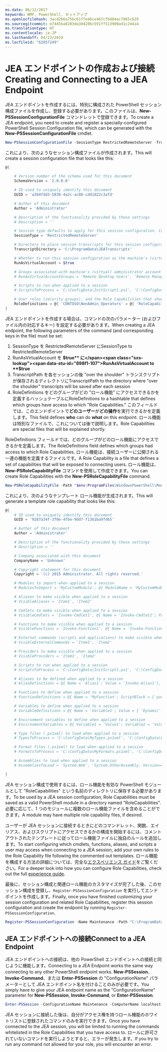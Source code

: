 ```yaml
---
ms.date: 06/12/2017
keywords: WMF, PowerShell, セットアップ
ms.openlocfilehash: 3acd266a75bc61ffe4bce467cfb804ac7865c629
ms.sourcegitcommit: e7445ba8203da304286c591ff513900ad1c244a4
ms.translationtype: HT
ms.contentlocale: ja-JP
ms.lasthandoff: 04/23/2019
ms.locfileid: "62057249"
---
```

# <a name="creating-and-connecting-to-a-jea-endpoint"></a><span data-ttu-id="898f1-102">JEA エンドポイントの作成および接続</span><span class="sxs-lookup"><span data-stu-id="898f1-102">Creating and Connecting to a JEA Endpoint</span></span>

<span data-ttu-id="898f1-103">JEA エンドポイントを作成するには、特別に構成された PowerShell セッション構成ファイルを作成し、登録する必要があります。このファイルは、**New-PSSessionConfigurationFile** コマンドレットで登録できます。</span><span class="sxs-lookup"><span data-stu-id="898f1-103">To create a JEA endpoint, you need to create and register a specially-configured PowerShell Session Configuration file, which can be generated with the **New-PSSessionConfigurationFile** cmdlet.</span></span>

```powershell
New-PSSessionConfigurationFile -SessionType RestrictedRemoteServer -TranscriptDirectory "C:\ProgramData\JEATranscripts" -RunAsVirtualAccount -RoleDefinitions @{ 'CONTOSO\NonAdmin_Operators' = @{ RoleCapabilities = 'Maintenance' }} -Path "$env:ProgramData\JEAConfiguration\Demo.pssc"
```

<span data-ttu-id="898f1-104">これにより、次のようなセッション構成ファイルが作成されます。</span><span class="sxs-lookup"><span data-stu-id="898f1-104">This will create a session configuration file that looks like this:</span></span>

```powershell
@{

    # Version number of the schema used for this document
    SchemaVersion = '2.0.0.0'

    # ID used to uniquely identify this document
    GUID = 'a384fdd3-5830-4a2c-ac86-cdd1822c3afd'

    # Author of this document
    Author = 'Administrator'

    # Description of the functionality provided by these settings
    # Description = ''

    # Session type defaults to apply for this session configuration. Can be 'RestrictedRemoteServer' (recommended), 'Empty', or 'Default'
    SessionType = 'RestrictedRemoteServer'

    # Directory to place session transcripts for this session configuration
    TranscriptDirectory = 'C:\ProgramData\JEATranscripts'

    # Whether to run this session configuration as the machine's (virtual) administrator account
    RunAsVirtualAccount = $true

    # Groups associated with machine's (virtual) administrator account
    # RunAsVirtualAccountGroups = 'Remote Desktop Users', 'Remote Management Users'

    # Scripts to run when applied to a session
    # ScriptsToProcess = 'C:\ConfigData\InitScript1.ps1', 'C:\ConfigData\InitScript2.ps1'

    # User roles (security groups), and the Role Capabilities that should be applied to them when applied to a session
    RoleDefinitions = @{ 'CONTOSO\NonAdmin_Operators' = @{ 'RoleCapabilities' = 'Maintenance' } }
}
```

<span data-ttu-id="898f1-105">JEA エンドポイントを作成する場合は、コマンドの次のパラメーター (およびファイル内の対応するキー) を設定する必要があります。</span><span class="sxs-lookup"><span data-stu-id="898f1-105">When creating a JEA endpoint, the following parameters of the command (and corresponding keys in the file) must be set:</span></span>

1. <span data-ttu-id="898f1-106">SessionType を RestrictedRemoteServer に</span><span class="sxs-lookup"><span data-stu-id="898f1-106">SessionType to RestrictedRemoteServer</span></span>
2. <span data-ttu-id="898f1-107">RunAsVirtualAccount を **$true** に</span><span class="sxs-lookup"><span data-stu-id="898f1-107">RunAsVirtualAccount to **$true**</span></span>
3. <span data-ttu-id="898f1-108">TranscriptPath を各セッションの後 "over the shoulder" トランスクリプトが保存されるディレクトリに</span><span class="sxs-lookup"><span data-stu-id="898f1-108">TranscriptPath to the directory where "over the shoulder" transcripts will be saved after each session</span></span>
4. <span data-ttu-id="898f1-109">RoleDefinitions をどのグループがどの "ロール機能" にアクセスできるかを定義するハッシュテーブルに</span><span class="sxs-lookup"><span data-stu-id="898f1-109">RoleDefinitions to a hashtable that defines which groups have access to which "Role Capabilities."</span></span> <span data-ttu-id="898f1-110">このフィールドでは、このエンドポイントで**どのユーザー**が**どの操作**を実行できるかを定義します。</span><span class="sxs-lookup"><span data-stu-id="898f1-110">This field defines **who** can do **what** on this endpoint.</span></span> <span data-ttu-id="898f1-111">ロール機能は特別なファイルで、これについては後で説明します。</span><span class="sxs-lookup"><span data-stu-id="898f1-111">Role Capabilities are special files that will be explained shortly.</span></span>

<span data-ttu-id="898f1-112">RoleDefinitions フィールドでは、どのグループがどのロール機能にアクセスできるかを定義します。</span><span class="sxs-lookup"><span data-stu-id="898f1-112">The RoleDefinitions field defines which groups had access to which Role Capabilities.</span></span> <span data-ttu-id="898f1-113">ロール機能は、接続ユーザーに公開される一連の機能を定義するファイルです。</span><span class="sxs-lookup"><span data-stu-id="898f1-113">A Role Capability is a file that defines a set of capabilities that will be exposed to connecting users.</span></span>
<span data-ttu-id="898f1-114">ロール機能は、**New-PSRoleCapabilityFile** コマンドを使用して作成できます。</span><span class="sxs-lookup"><span data-stu-id="898f1-114">You can create Role Capabilities with the **New-PSRoleCapabilityFile** command.</span></span>

```powershell
New-PSRoleCapabilityFile -Path "$env:ProgramFiles\WindowsPowerShell\Modules\DemoModule\RoleCapabilities\Maintenance.psrc"
```

<span data-ttu-id="898f1-115">これにより、次のようなテンプレート ロール機能が生成されます。</span><span class="sxs-lookup"><span data-stu-id="898f1-115">This will generate a template role capability that looks like this:</span></span>

```powershell
@{
    # ID used to uniquely identify this document
    GUID = '9287a34f-3f0e-4fbe-9dd7-f1361ba9fd65'

    # Author of this document
    Author = 'Administrator'

    # Description of the functionality provided by these settings
    # Description = ''

    # Company associated with this document
    CompanyName = 'Unknown'

    # Copyright statement for this document
    Copyright = '(c) 2015 Administrator. All rights reserved.'

    # Modules to import when applied to a session
    # ModulesToImport = 'MyCustomModule', @{ ModuleName = 'MyCustomModule'; ModuleVersion = '1.0.0.0'; GUID = '4d30d5f0-cb16-4898-812d-f20a6c596bdf' }

    # Aliases to make visible when applied to a session
    # VisibleAliases = 'Item1', 'Item2'

    # Cmdlets to make visible when applied to a session
    # VisibleCmdlets = 'Invoke-Cmdlet1', @{ Name = 'Invoke-Cmdlet2'; Parameters = @{ Name = 'Parameter1'; ValidateSet = 'Item1', 'Item2' }, @{ Name = 'Parameter2'; ValidatePattern = 'L*' } }

    # Functions to make visible when applied to a session
    # VisibleFunctions = 'Invoke-Function1', @{ Name = 'Invoke-Function2'; Parameters = @{ Name = 'Parameter1'; ValidateSet = 'Item1', 'Item2' }, @{ Name = 'Parameter2'; ValidatePattern = 'L*' } }

    # External commands (scripts and applications) to make visible when applied to a session
    # VisibleExternalCommands = 'Item1', 'Item2'

    # Providers to make visible when applied to a session
    # VisibleProviders = 'Item1', 'Item2'

    # Scripts to run when applied to a session
    # ScriptsToProcess = 'C:\ConfigData\InitScript1.ps1', 'C:\ConfigData\InitScript2.ps1'

    # Aliases to be defined when applied to a session
    # AliasDefinitions = @{ Name = 'Alias1'; Value = 'Invoke-Alias1'}, @{ Name = 'Alias2'; Value = 'Invoke-Alias2'}

    # Functions to define when applied to a session
    # FunctionDefinitions = @{ Name = 'MyFunction'; ScriptBlock = { param($MyInput) $MyInput } }

    # Variables to define when applied to a session
    # VariableDefinitions = @{ Name = 'Variable1'; Value = { 'Dynamic' + 'InitialValue' } }, @{ Name = 'Variable2'; Value = 'StaticInitialValue' }

    # Environment variables to define when applied to a session
    # EnvironmentVariables = @{ Variable1 = 'Value1'; Variable2 = 'Value2' }

    # Type files (.ps1xml) to load when applied to a session
    # TypesToProcess = 'C:\ConfigData\MyTypes.ps1xml', 'C:\ConfigData\OtherTypes.ps1xml'

    # Format files (.ps1xml) to load when applied to a session
    # FormatsToProcess = 'C:\ConfigData\MyFormats.ps1xml', 'C:\ConfigData\OtherFormats.ps1xml'

    # Assemblies to load when applied to a session
    # AssembliesToLoad = 'System.Web', 'System.OtherAssembly, Version=4.0.0.0, Culture=neutral, PublicKeyToken=b03f5f7f11d50a3a'

}
```

<span data-ttu-id="898f1-116">JEA セッション構成で使用するには、ロール機能を有効な PowerShell モジュールとして "RoleCapabilities" という名前のディレクトリに保存する必要があります。</span><span class="sxs-lookup"><span data-stu-id="898f1-116">To be used by a JEA session configuration, Role Capabilities must be saved as a valid PowerShell module in a directory named "RoleCapabilities".</span></span> <span data-ttu-id="898f1-117">必要に応じて、1 つのモジュールに複数のロール機能ファイルを含めることができます。</span><span class="sxs-lookup"><span data-stu-id="898f1-117">A module may have multiple role capability files, if desired.</span></span>

<span data-ttu-id="898f1-118">ユーザーが JEA セッションに接続するときにどのコマンドレット、関数、エイリアス、およびスクリプトにアクセスできるかの構成を開始するには、コメント アウトされたテンプレートに従ってロール機能ファイルに独自のルールを追加します。</span><span class="sxs-lookup"><span data-stu-id="898f1-118">To start configuring which cmdlets, functions, aliases, and scripts a user may access when connecting to a JEA session, add your own rules to the Role Capability file following the commented out templates.</span></span> <span data-ttu-id="898f1-119">ロール機能を構成する方法の詳細については、完全な[エクスペリエンス ガイド](http://aka.ms/JEA)をご覧ください。</span><span class="sxs-lookup"><span data-stu-id="898f1-119">For a deeper look into how you can configure Role Capabilities, check out the full [experience guide](http://aka.ms/JEA).</span></span>

<span data-ttu-id="898f1-120">最後に、セッション構成と関連ロール機能のカスタマイズが完了した後、このセッション構成を登録し、`Register-PSSessionConfiguration` を実行してエンドポイントを作成します。</span><span class="sxs-lookup"><span data-stu-id="898f1-120">Finally, once you have finished customizing your session configuration and related Role Capabilities, register this session configuration and create the endpoint by running `Register-PSSessionConfiguration`.</span></span>

```powershell
Register-PSSessionConfiguration -Name Maintenance -Path "C:\ProgramData\JEAConfiguration\Demo.pssc"
```

## <a name="connect-to-a-jea-endpoint"></a><span data-ttu-id="898f1-121">JEA エンドポイントへの接続</span><span class="sxs-lookup"><span data-stu-id="898f1-121">Connect to a JEA Endpoint</span></span>

<span data-ttu-id="898f1-122">JEA エンドポイントへの接続は、他の PowerShell エンドポイントへの接続と同じように機能します。</span><span class="sxs-lookup"><span data-stu-id="898f1-122">Connecting to a JEA Endpoint works the same way connecting to any other PowerShell endpoint works.</span></span>
<span data-ttu-id="898f1-123">**New-PSSession**、**Invoke-Command**、または **Enter-PSSession** の "ConfigurationName" パラメーターとして JEA エンドポイント名を付けることのみが必要です。</span><span class="sxs-lookup"><span data-stu-id="898f1-123">You simply have to give your JEA endpoint name as the "ConfigurationName" parameter for **New-PSSession**, **Invoke-Command**, or **Enter-PSSession**.</span></span>

```powershell
Enter-PSSession -ConfigurationName Maintenance -ComputerName localhost
```

<span data-ttu-id="898f1-124">JEA セッションに接続した後は、自分がアクセス権を持つロール機能のホワイトリストに登録されたコマンドのみを実行できます。</span><span class="sxs-lookup"><span data-stu-id="898f1-124">Once you have connected to the JEA session, you will be limited to running the commands whitelisted in the Role Capabilities that you have access to.</span></span> <span data-ttu-id="898f1-125">ロールに許可されていないコマンドを実行しようとすると、エラーが発生します。</span><span class="sxs-lookup"><span data-stu-id="898f1-125">If you try to run any command not allowed for your role, you will encounter an error.</span></span>